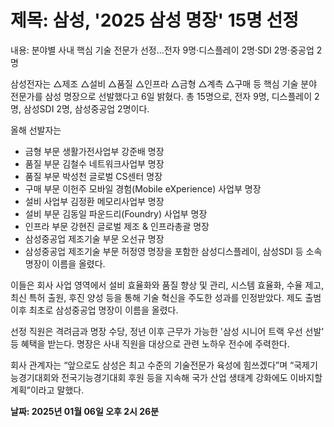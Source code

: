 # **제목: 삼성, '2025 삼성 명장' 15명 선정**

  내용: 분야별 사내 핵심 기술 전문가 선정…전자 9명·디스플레이 2명·SDI 2명·중공업 2명

삼성전자는 △제조 △설비 △품질 △인프라 △금형 △계측 △구매 등 핵심 기술 분야 전문가를 삼성 명장으로 선발했다고 6일 밝혔다. 총 15명으로, 전자 9명, 디스플레이 2명, 삼성SDI 2명, 삼성중공업 2명이다.

올해 선발자는
- 금형 부문 생활가전사업부 강준배 명장
- 품질 부문 김철수 네트워크사업부 명장
- 품질 부문 박성천 글로벌 CS센터 명장
- 구매 부문 이헌주 모바일 경험(Mobile eXperience) 사업부 명장
- 설비 사업부 김정환 메모리사업부 명장
- 설비 부문 김동일 파운드리(Foundry) 사업부 명장
- 인프라 부문 강현진 글로벌 제조 & 인프라총괄 명장
- 삼성중공업 제조기술 부문 오선규 명장
- 삼성중공업 제조기술 부문 허정영 명장을 포함한 삼성디스플레이, 삼성SDI 등 소속 명장이 이름을 올렸다.

이들은 회사 사업 영역에서 설비 효율화와 품질 향상 및 관리, 시스템 효율화, 수율 제고, 최신 특허 출원, 후진 양성 등을 통해 기술 혁신을 주도한 성과를 인정받았다. 제도 출범 이후 최초로 삼성중공업 명장이 이름을 올렸다.

선정 직원은 격려금과 명장 수당, 정년 이후 근무가 가능한 '삼성 시니어 트랙 우선 선발' 등 혜택을 받는다. 명장은 사내 직원을 대상으로 관련 노하우 전수에 주력한다.

회사 관계자는 “앞으로도 삼성은 최고 수준의 기술전문가 육성에 힘쓰겠다”며 “국제기능경기대회와 전국기능경기대회 후원 등을 지속해 국가 산업 생태계 강화에도 이바지할 계획”이라고 말했다.

  **날짜: 2025년 01월 06일 오후 2시 26분**
